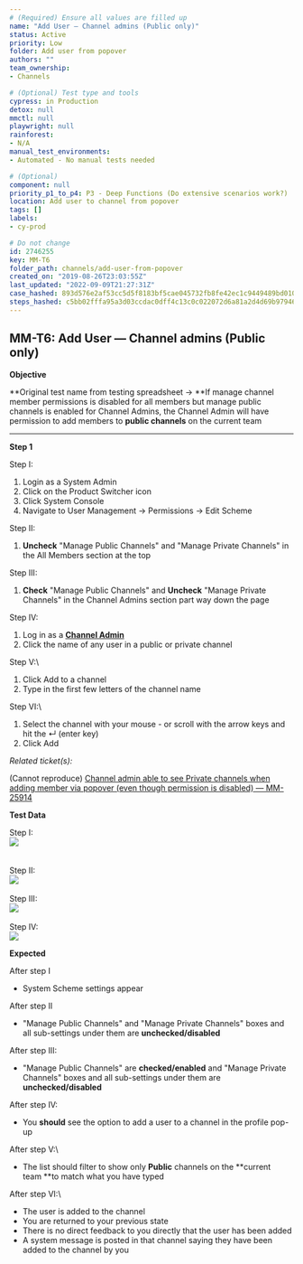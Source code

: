 ```yaml
---
# (Required) Ensure all values are filled up
name: "Add User — Channel admins (Public only)"
status: Active
priority: Low
folder: Add user from popover
authors: ""
team_ownership: 
- Channels

# (Optional) Test type and tools
cypress: in Production
detox: null
mmctl: null
playwright: null
rainforest: 
- N/A
manual_test_environments: 
- Automated - No manual tests needed

# (Optional)
component: null
priority_p1_to_p4: P3 - Deep Functions (Do extensive scenarios work?)
location: Add user to channel from popover
tags: []
labels: 
- cy-prod

# Do not change
id: 2746255
key: MM-T6
folder_path: channels/add-user-from-popover
created_on: "2019-08-26T23:03:55Z"
last_updated: "2022-09-09T21:27:31Z"
case_hashed: 893d576e2af53cc5d5f8183bf5cae045732fb8fe42ec1c9449489bd010f7a9d2acc554c3cf0853cfa78ae0c259f031d4
steps_hashed: c5bb02fffa95a3d03ccdac0dff4c13c0c022072d6a81a2d4d69b979463de6b0d8299d95a13710f226fd27042afb25224
---
```


## MM-T6: Add User — Channel admins (Public only)

**Objective**

\*\*Original test name from testing spreadsheet → \*\*If manage channel member permissions is disabled for all members but manage public channels is enabled for Channel Admins, the Channel Admin will have permission to add members to **public channels** on the current team

---

**Step 1**

Step I:

1. Login as a System Admin
2. Click on the Product Switcher icon
3. Click System Console
4. Navigate to User Management → Permissions → Edit Scheme

Step II:

1. **Uncheck** "Manage Public Channels" and "Manage Private Channels" in the All Members section at the top

Step III:

1. **Check** "Manage Public Channels" and **Uncheck** "Manage Private Channels" in the Channel Admins section part way down the page

Step IV:

1. Log in as a [**Channel Admin**](https://docs.mattermost.com/help/getting-started/managing-members.html#channel-admin)
2. Click the name of any user in a public or private channel

Step V:\\

1. Click Add to a channel
2. Type in the first few letters of the channel name

Step VI:\\

1. Select the channel with your mouse - or scroll with the arrow keys and hit the ↵ (enter key)
2. Click Add

_Related ticket(s):_

(Cannot reproduce) [Channel admin able to see Private channels when adding member via popover (even though permission is disabled) — MM-25914](https://mattermost.atlassian.net/browse/MM-25914)

**Test Data**

Step I:\
![](https://smartbear-tm4j-prod-us-west-2-attachment-rich-text.s3.us-west-2.amazonaws.com/embedded-f3277290f945470c4add5d21ef3dc7ca7b74388fc7152bfb6b99ae58c66a95a8-1566326710871-1566326710871.png)\
\
\
Step II:\
![](https://smartbear-tm4j-prod-us-west-2-attachment-rich-text.s3.us-west-2.amazonaws.com/embedded-f3277290f945470c4add5d21ef3dc7ca7b74388fc7152bfb6b99ae58c66a95a8-1611652593330-1611652593330.png)\
\
Step III:\
![](https://smartbear-tm4j-prod-us-west-2-attachment-rich-text.s3.us-west-2.amazonaws.com/embedded-f3277290f945470c4add5d21ef3dc7ca7b74388fc7152bfb6b99ae58c66a95a8-1611652682464-1611652682464.png)\
\
Step IV:\
![](https://smartbear-tm4j-prod-us-west-2-attachment-rich-text.s3.us-west-2.amazonaws.com/embedded-f3277290f945470c4add5d21ef3dc7ca7b74388fc7152bfb6b99ae58c66a95a8-1611652766162-1611652766162.png)

**Expected**

After step I

- System Scheme settings appear

After step II

- "Manage Public Channels" and "Manage Private Channels" boxes and all sub-settings under them are **unchecked/disabled**

After step III:

- "Manage Public Channels" are **checked/enabled** and "Manage Private Channels" boxes and all sub-settings under them are **unchecked/disabled**

After step IV:

- You **should** see the option to add a user to a channel in the profile pop-up

After step V:\\

- The list should filter to show only **Public** channels on the \*\*current team \*\*to match what you have typed

After step VI:\\

- The user is added to the channel
- You are returned to your previous state
- There is no direct feedback to you directly that the user has been added
- A system message is posted in that channel saying they have been added to the channel by you
